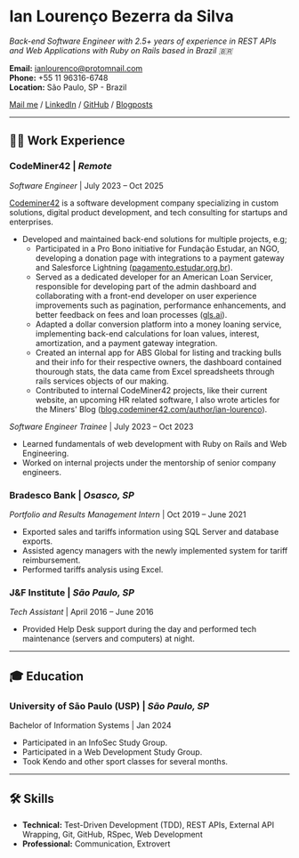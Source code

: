 # Ian Lourenço Bezerra da Silva

_Back-end Software Engineer with 2.5+ years of experience in REST APIs and Web Applications with Ruby on Rails based in Brazil 🇧🇷_

**Email:** ianlourenco@protomnail.com  
**Phone:** +55 11 96316-6748  
**Location:** São Paulo, SP - Brazil 

[Mail me](mailto:ianlourenco@protomnail.com) / [LinkedIn](https://www.linkedin.com/in/ian-lourenco/) / [GitHub](https://github.com/ianlourenco) / [Blogposts](https://blog.codeminer42.com/author/ian-lourenco)

<hr>

## 👨‍💻 Work Experience

### **CodeMiner42** | *Remote*
*Software Engineer* | July 2023 – Oct 2025

[Codeminer42](https://www.codeminer42.com) is a software development company specializing in custom solutions, digital product development, and tech consulting for startups and enterprises.

- Developed and maintained back-end solutions for multiple projects, e.g;
    - Participated in a Pro Bono initiative for Fundação Estudar, an NGO, developing a donation page with integrations to a payment gateway and Salesforce Lightning ([pagamento.estudar.org.br](https://pagamento.estudar.org.br)).
    - Served as a dedicated developer for an American Loan Servicer, responsible for developing part of the admin dashboard and collaborating with a front-end developer on user experience improvements such as pagination, performance enhancements, and better feedback on fees and loan processes ([gls.ai](https://gls.ai)).
    - Adapted a dollar conversion platform into a money loaning service, implementing back-end calculations for loan values, interest, amortization, and a payment gateway integration.
    - Created an internal app for ABS Global for listing and tracking bulls and their info for their respective owners, the dashboard contained thourough stats, the data came from Excel spreadsheets through rails services objects of our making.
    - Contributed to internal CodeMiner42 projects, like their current website, an upcoming HR related software, I also wrote articles for the Miners' Blog ([blog.codeminer42.com/author/ian-lourenco](https://blog.codeminer42.com/author/ian-lourenco)).

*Software Engineer Trainee* | July 2023 – Oct 2023

- Learned fundamentals of web development with Ruby on Rails and Web Engineering.
- Worked on internal projects under the mentorship of senior company engineers.

### **Bradesco Bank** | *Osasco, SP*
*Portfolio and Results Management Intern* | Oct 2019 – June 2021

- Exported sales and tariffs information using SQL Server and database exports.
- Assisted agency managers with the newly implemented system for tariff reimbursement.
- Performed tariffs analysis using Excel.

### **J&F Institute** | *São Paulo, SP*
*Tech Assistant* | April 2016 – June 2016

- Provided Help Desk support during the day and performed tech maintenance (servers and computers) at night.

---

## 🎓 Education

### **University of São Paulo (USP)** | *São Paulo, SP*  
Bachelor of Information Systems | Jan 2024

- Participated in an InfoSec Study Group.
- Participated in a Web Development Study Group.
- Took Kendo and other sport classes for several months.

---

## 🛠 Skills

- **Technical:** Test-Driven Development (TDD), REST APIs, External API Wrapping, Git, GitHub, RSpec, Web Development
- **Professional:** Communication, Extrovert
